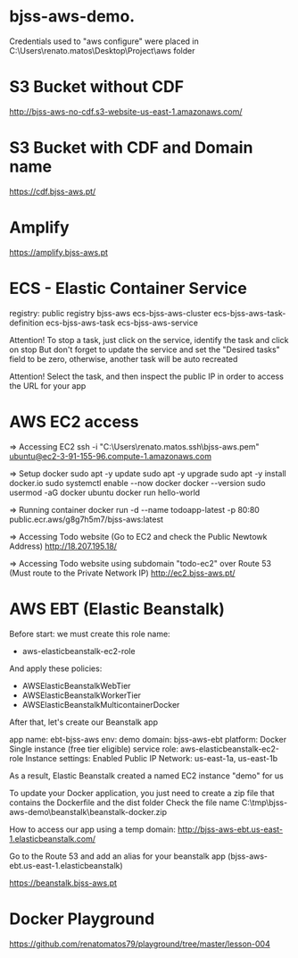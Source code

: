 # bjss-aws-demo.

Credentials used to "aws configure" were placed in C:\Users\renato.matos\Desktop\Project\aws folder

# S3 Bucket without CDF

http://bjss-aws-no-cdf.s3-website-us-east-1.amazonaws.com/

# S3 Bucket with CDF and Domain name

https://cdf.bjss-aws.pt/

# Amplify

https://amplify.bjss-aws.pt

# ECS - Elastic Container Service

registry: public registry bjss-aws
ecs-bjss-aws-cluster
ecs-bjss-aws-task-definition
ecs-bjss-aws-task
ecs-bjss-aws-service

Attention!
To stop a task, just click on the service, identify the task and click on stop
But don't forget to update the service and set the "Desired tasks" field to be zero, otherwise, another task will be auto recreated

Attention!
Select the task, and then inspect the public IP in order to access the URL for your app

# AWS EC2 access

=> Accessing EC2
ssh -i "C:\Users\renato.matos\.ssh\bjss-aws.pem" ubuntu@ec2-3-91-155-96.compute-1.amazonaws.com

=> Setup docker
sudo apt -y update
sudo apt -y upgrade
sudo apt -y install docker.io
sudo systemctl enable --now docker
docker --version
sudo usermod -aG docker ubuntu
docker run hello-world

=> Running container
docker run -d --name todoapp-latest -p 80:80 public.ecr.aws/g8g7h5m7/bjss-aws:latest

=> Accessing Todo website (Go to EC2 and check the Public Newtowk Address)
http://18.207.195.18/

=> Accessing Todo website using subdomain "todo-ec2" over Route 53 (Must route to the Private Network IP)
http://ec2.bjss-aws.pt/

# AWS EBT (Elastic Beanstalk)

Before start:
we must create this role name:

- aws-elasticbeanstalk-ec2-role

And apply these policies:

- AWSElasticBeanstalkWebTier
- AWSElasticBeanstalkWorkerTier
- AWSElasticBeanstalkMulticontainerDocker

After that, let's create our Beanstalk app

app name: ebt-bjss-aws
env: demo
domain: bjss-aws-ebt
platform: Docker
Single instance (free tier eligible)
service role: aws-elasticbeanstalk-ec2-role
Instance settings: Enabled Public IP
Network: us-east-1a, us-east-1b

As a result, Elastic Beanstalk created a named EC2 instance "demo" for us

To update your Docker application, you just need to create a zip file that contains the Dockerfile and the dist folder
Check the file name C:\tmp\bjss-aws-demo\beanstalk\beanstalk-docker.zip

How to access our app using a temp domain:
http://bjss-aws-ebt.us-east-1.elasticbeanstalk.com/

Go to the Route 53 and add an alias for your beanstalk app (bjss-aws-ebt.us-east-1.elasticbeanstalk)

https://beanstalk.bjss-aws.pt

# Docker Playground

https://github.com/renatomatos79/playground/tree/master/lesson-004
